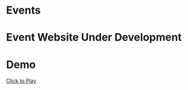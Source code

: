 # Events

# Event Website Under Development 
# Demo
[Click to Play](siddhantsingh1230.github.io/Events/)




